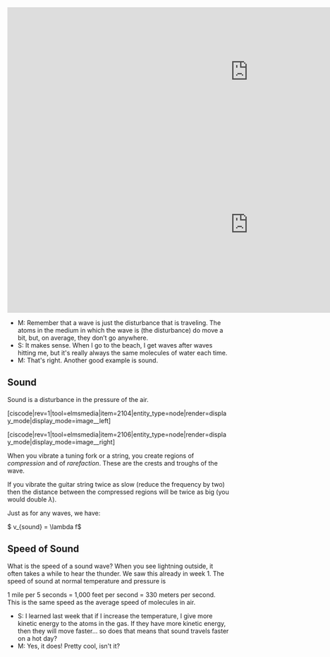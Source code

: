 <iframe src="https://h5p.org/h5p/embed/81012" width="1091" height="292" frameborder="0" allowfullscreen="allowfullscreen"></iframe><script src="https://h5p.org/sites/all/modules/h5p/library/js/h5p-resizer.js" charset="UTF-8"></script>

<iframe src="https://h5p.org/h5p/embed/81013" width="1091" height="400" frameborder="0" allowfullscreen="allowfullscreen"></iframe><script src="https://h5p.org/sites/all/modules/h5p/library/js/h5p-resizer.js" charset="UTF-8"></script>

 
- M: Remember that a wave is just the disturbance that is traveling. The atoms in the medium in which the wave is (the disturbance) do move a bit, but, on average, they don’t go anywhere.
- S: It makes sense. When I go to the beach, I get waves after waves hitting me, but it's really always the same molecules of water each time.
- M: That's right. Another good example is sound.

## Sound 

Sound is a disturbance in the pressure of the air.

[ciscode|rev=1|tool=elmsmedia|item=2104|entity_type=node|render=display_mode|display_mode=image__left]

[ciscode|rev=1|tool=elmsmedia|item=2106|entity_type=node|render=display_mode|display_mode=image__right]

When you vibrate a tuning fork or a string, you create regions of _compression_ and of _rarefaction_. These are the crests and troughs of the wave.

If you vibrate the guitar string twice as slow (reduce the frequency by two) then the distance between the compressed regions will be twice as big (you would double $\lambda$).

Just as for any waves, we have:

$ v_{sound} = \lambda f$

## Speed of Sound 

What is the speed of a sound wave? When you see lightning outside, it often takes a while to hear the thunder. We saw this already in week 1. The speed of sound at normal temperature and pressure is

1 mile per 5 seconds = 1,000 feet per second = 330 meters per second.   
This is the same speed as the average speed of molecules in air.

- S: I learned last week that if I increase the temperature, I give more kinetic energy to the atoms in the gas. If they have more kinetic energy, then they will move faster... so does that means that sound travels faster on a hot day?
- M: Yes, it does! Pretty cool, isn't it?